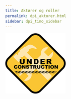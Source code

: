 ```yaml
---
title: Aktører og roller
permalink: dpi_aktorer.html
sidebar: dpi_timo_sidebar
---
```


![](/images/dpi/underarbeide.png)